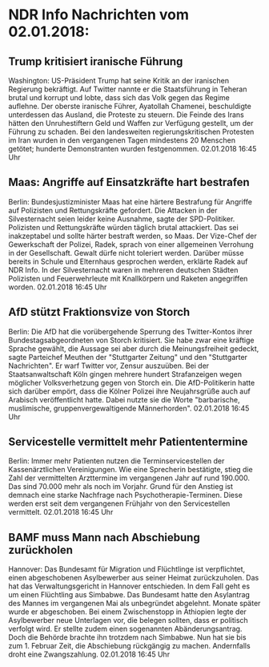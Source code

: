 # NDR Info Nachrichten vom 02.01.2018:


## Trump kritisiert iranische Führung
Washington: US-Präsident Trump hat seine Kritik an der iranischen Regierung bekräftigt. Auf Twitter nannte er die Staatsführung in Teheran brutal und korrupt und lobte, dass sich das Volk gegen das Regime auflehne. Der oberste iranische Führer, Ayatollah Chamenei, beschuldigte unterdessen das Ausland, die Proteste zu steuern. Die Feinde des Irans hätten den Unruhestiftern Geld und Waffen zur Verfügung gestellt, um der Führung zu schaden. Bei den landesweiten regierungskritischen Protesten im Iran wurden in den vergangenen Tagen mindestens 20 Menschen getötet; hunderte Demonstranten wurden festgenommen. 02.01.2018 16:45 Uhr 

## Maas: Angriffe auf Einsatzkräfte hart bestrafen
Berlin: Bundesjustizminister Maas hat eine härtere Bestrafung für Angriffe auf Polizisten und Rettungskräfte gefordert. Die Attacken in der Silvesternacht seien leider keine Ausnahme, sagte der SPD-Politiker. Polizisten und Rettungskräfte würden täglich brutal attackiert. Das sei inakzeptabel und sollte härter bestraft werden, so Maas. Der Vize-Chef der Gewerkschaft der Polizei, Radek, sprach von einer allgemeinen Verrohung in der Gesellschaft. Gewalt dürfe nicht toleriert werden. Darüber müsse bereits in Schule und Elternhaus gesprochen werden, erklärte Radek auf NDR Info. In der Silvesternacht waren in mehreren deutschen Städten Polizisten und Feuerwehrleute mit Knallkörpern und Raketen angegriffen worden. 02.01.2018 16:45 Uhr 

## AfD stützt Fraktionsvize von Storch
Berlin: Die AfD hat die vorübergehende Sperrung des Twitter-Kontos ihrer Bundestagsabgeordneten von Storch kritisiert. Sie habe zwar eine kräftige Sprache gewählt, die Aussage sei aber durch die Meinungsfreiheit gedeckt, sagte Parteichef Meuthen der "Stuttgarter Zeitung" und den "Stuttgarter Nachrichten". Er warf Twitter vor, Zensur auszuüben. Bei der Staatsanwaltschaft Köln gingen mehrere hundert Strafanzeigen wegen möglicher Volksverhetzung gegen von Storch ein. Die AfD-Politikerin hatte sich darüber empört, dass die Kölner Polizei ihre Neujahrsgrüße auch auf Arabisch veröffentlicht hatte. Dabei nutzte sie die Worte "barbarische, muslimische, gruppenvergewaltigende Männerhorden". 02.01.2018 16:45 Uhr 

## Servicestelle vermittelt mehr Patiententermine
Berlin: Immer mehr Patienten nutzen die Terminservicestellen der Kassenärztlichen Vereinigungen. Wie eine Sprecherin bestätigte, stieg die Zahl der vermittelten Arzttermine im vergangenen Jahr auf rund 190.000. Das sind 70.000 mehr als noch im Vorjahr. Grund für den Anstieg ist demnach eine starke Nachfrage nach Psychotherapie-Terminen. Diese werden erst seit dem vergangenen Frühjahr von den Servicestellen vermittelt. 02.01.2018 16:45 Uhr 

## BAMF muss Mann nach Abschiebung zurückholen
Hannover: Das Bundesamt für Migration und Flüchtlinge ist verpflichtet, einen abgeschobenen Asylbewerber aus seiner Heimat zurückzuholen. Das hat das Verwaltungsgericht in Hannover entschieden. In dem Fall geht es um einen Flüchtling aus Simbabwe. Das Bundesamt hatte den Asylantrag des Mannes im vergangenen Mai als unbegründet abgelehnt. Monate später wurde er abgeschoben. Bei einem Zwischenstopp in Äthiopien legte der Asylbewerber neue Unterlagen vor, die belegen sollten, dass er politisch verfolgt wird. Er stellte zudem einen sogenannten Abänderungsantrag. Doch die Behörde brachte ihn trotzdem nach Simbabwe. Nun hat sie bis zum 1. Februar Zeit, die Abschiebung rückgängig zu machen. Andernfalls droht eine Zwangszahlung. 02.01.2018 16:45 Uhr 
